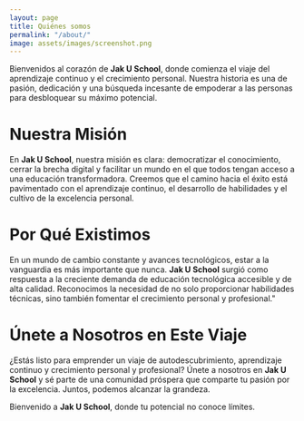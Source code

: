 ```yaml
---
layout: page
title: Quiénes somos
permalink: "/about/"
image: assets/images/screenshot.png
---
```


Bienvenidos al corazón de **Jak U School**, donde comienza el viaje del aprendizaje continuo y el crecimiento personal. Nuestra historia es una de pasión, dedicación y una búsqueda incesante de empoderar a las personas para desbloquear su máximo potencial.

# Nuestra Misión

En **Jak U School**, nuestra misión es clara: democratizar el conocimiento, cerrar la brecha digital y facilitar un mundo en el que todos tengan acceso a una educación transformadora. Creemos que el camino hacia el éxito está pavimentado con el aprendizaje continuo, el desarrollo de habilidades y el cultivo de la excelencia personal.

# Por Qué Existimos

En un mundo de cambio constante y avances tecnológicos, estar a la vanguardia es más importante que nunca. **Jak U School** surgió como respuesta a la creciente demanda de educación tecnológica accesible y de alta calidad. Reconocimos la necesidad de no solo proporcionar habilidades técnicas, sino también fomentar el crecimiento personal y profesional."

# Únete a Nosotros en Este Viaje

¿Estás listo para emprender un viaje de autodescubrimiento, aprendizaje continuo y crecimiento personal y profesional? Únete a nosotros en **Jak U School** y sé parte de una comunidad próspera que comparte tu pasión por la excelencia. Juntos, podemos alcanzar la grandeza.

Bienvenido a **Jak U School**, donde tu potencial no conoce límites.


